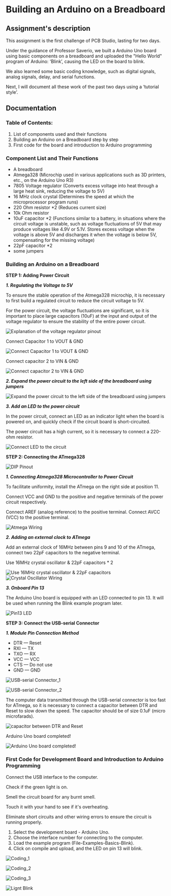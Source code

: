 # Building an Arduino on a Breadboard

## Assignment's description
This assignment is the first challenge of PCB Studio, lasting for two days. 

Under the guidance of Professor Saverio, we built a Arduino Uno board using basic components on a breadboard and uploaded the "Hello World" program of Arduino: ‘Blink’, causing the LED on the board to blink. 

We also learned some basic coding knowledge, such as digital signals, analog signals, delay, and serial functions.

Next, I will document all these work of the past two days using a ‘tutorial style’.

## Documentation
### Table of Contents:
1. List of components used and their functions
2. Building an Arduino on a Breadboard step by step
3. First code for the board and introduction to Arduino programming

### Component List and Their Functions
* A breadboard
* Atmega328 (Microchip used in various applications such as 3D printers, etc., on the Arduino Uno R3)
* 7805 Voltage regulator (Converts excess voltage into heat through a large heat sink, reducing the voltage to 5V)
* 16 MHz clock crystal (Determines the speed at which the microprocessor program runs)
* 220 Ohm resistor *2 (Reduces current size)
* 10k Ohm resistor
* 10uF capacitor *2 (Functions similar to a battery, in situations where the circuit voltage is unstable, such as voltage fluctuations of 5V that may produce voltages like 4.9V or 5.1V. Stores excess voltage when the voltage is above 5V and discharges it when the voltage is below 5V, compensating for the missing voltage)
* 22pF capacitor *2
* some jumpers

### Building an Arduino on a Breadboard

**STEP 1: Adding Power Circuit**

***1. Regulating the Voltage to 5V***

To ensure the stable operation of the Atmega328 microchip, it is necessary to first build a regulated circuit to reduce the circuit voltage to 5V.

For the power circuit, the voltage fluctuations are significant, so it is important to place large capacitors (10uF) at the input and output of the voltage regulator to ensure the stability of the entire power circuit.

![Explanation of the voltage regulator pinout](./images/Explanation_of_the_voltage_regulator_pinout.jpg)

Connect Capacitor 1 to VOUT & GND

![Connect Capacitor 1 to VOUT & GND](./images/capacitor_1_to_VOUT_GND.jpeg)

Connect capacitor 2 to VIN & GND

![Connect capacitor 2 to VIN & GND](./images/capacitor_2_to_VIN_GND.jpeg)

***2. Expand the power circuit to the left side of the breadboard using jumpers***

![Expand the power circuit to the left side of the breadboard using jumpers](./images/jumpers.jpeg)

***3. Add an LED to the power circuit***

In the power circuit, connect an LED as an indicator light when the board is powered on, and quickly check if the circuit board is short-circuited.

The power circuit has a high current, so it is necessary to connect a 220-ohm resistor.

![Connect LED to the circuit](./images/Connect_LED_to_the_circuit.jpeg)


**STEP 2: Connecting the ATmega328**

![DIP Pinout](./images/DIP_Pinout.jpeg)

***1. Connecting Atmega328 Microcontroller to Power Circuit***

To facilitate uniformity, install the ATmega on the right side at position 11. 

Connect VCC and GND to the positive and negative terminals of the power circuit respectively. 

Connect AREF (analog reference) to the positive terminal. Connect AVCC (VCC) to the positive terminal.

![Atmega Wiring](./images/Atmega_Wiring.jpeg)

***2. Adding an external clock to ATmega***

Add an external clock of 16MHz between pins 9 and 10 of the ATmega, connect two 22pF capacitors to the negative terminal.

Use 16MHz crystal oscillator & 22pF capacitors * 2

![Use 16MHz crystal oscillator & 22pF capacitors](./images/crystal_oscillator_and_capacitor.jpeg)
![Crystal Oscillator Wiring](./images/Crystal_Oscillator_Wiring.jpeg)

***3. Onboard Pin 13***

The Arduino Uno board is equipped with an LED connected to pin 13. It will be used when running the Blink example program later.

![Pin13 LED](./images/Pin13_LED.jpeg)


**STEP 3: Connect the USB-serial Connector**

***1. Module Pin Connection Method***

* DTR — Reset
* RXI — TX
* TXO — RX
* VCC — VCC
* CTS — Do not use
* GND — GND

![USB-serial Connector_1](./images/USB_serial_Connector_1.jpeg)

![USB-serial Connector_2](./images/USB_serial_Connector_2.jpeg)

The computer data transmitted through the USB-serial connector is too fast for ATmega, so it is necessary to connect a capacitor between DTR and Reset to slow down the speed. The capacitor should be of size 0.1uF (micro microfarads).

![capacitor between DTR and Reset](./images/capacitor_between_DTR_and_Reset.jpeg)

Arduino Uno board completed!

![Arduino Uno board completed!](./images/Arduino_Uno_board_completed!.jpeg)


### First Code for Development Board and Introduction to Arduino Programming

Connect the USB interface to the computer.

Check if the green light is on.

Smell the circuit board for any burnt smell.

Touch it with your hand to see if it's overheating.

Eliminate short circuits and other wiring errors to ensure the circuit is running properly.

1. Select the development board - Arduino Uno.
2. Choose the interface number for connecting to the computer.
3. Load the example program (File-Examples-Basics-Blink).
4. Click on compile and upload, and the LED on pin 13 will blink.

![Coding_1](./images/Coding_1.png)

![Coding_2](./images/Coding_2.png)

![Coding_3](./images/Coding_3.png)

![Lignt Blink](./images/Lignt_Blink.jpeg)


